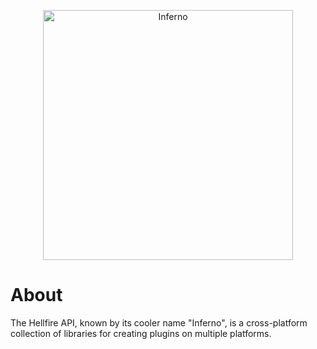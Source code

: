 <div align="center">
  <p>
    <a href="https://github.com/hellfire-mc/inferno"><img src="https://raw.githubusercontent.com/hellfire-mc/inferno/main/.github/assets/logo.svg" width="400" alt="Inferno" /></a>
  </p>
</div>

# About

The Hellfire API, known by its cooler name "Inferno", is a cross-platform collection of libraries for creating plugins on multiple platforms.
